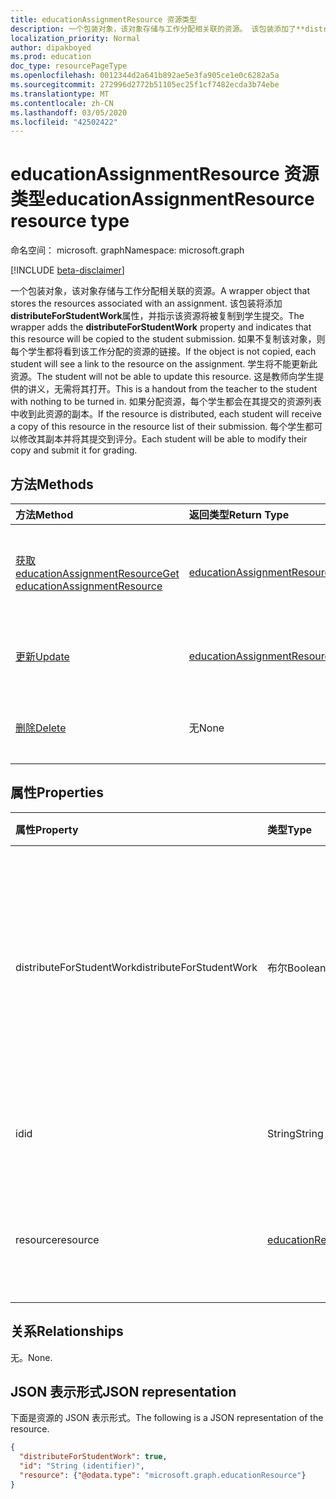 ```yaml
---
title: educationAssignmentResource 资源类型
description: 一个包装对象，该对象存储与工作分配相关联的资源。 该包装添加了**distributeForStudentWork**属性，并指示该资源将
localization_priority: Normal
author: dipakboyed
ms.prod: education
doc_type: resourcePageType
ms.openlocfilehash: 0012344d2a641b892ae5e3fa905ce1e0c6282a5a
ms.sourcegitcommit: 272996d2772b51105ec25f1cf7482ecda3b74ebe
ms.translationtype: MT
ms.contentlocale: zh-CN
ms.lasthandoff: 03/05/2020
ms.locfileid: "42502422"
---
```

# <a name="educationassignmentresource-resource-type"></a><span data-ttu-id="8aee6-104">educationAssignmentResource 资源类型</span><span class="sxs-lookup"><span data-stu-id="8aee6-104">educationAssignmentResource resource type</span></span>

<span data-ttu-id="8aee6-105">命名空间： microsoft. graph</span><span class="sxs-lookup"><span data-stu-id="8aee6-105">Namespace: microsoft.graph</span></span>

[!INCLUDE [beta-disclaimer](../../includes/beta-disclaimer.md)]

<span data-ttu-id="8aee6-106">一个包装对象，该对象存储与工作分配相关联的资源。</span><span class="sxs-lookup"><span data-stu-id="8aee6-106">A wrapper object that stores the resources associated with an assignment.</span></span> <span data-ttu-id="8aee6-107">该包装将添加**distributeForStudentWork**属性，并指示该资源将被复制到学生提交。</span><span class="sxs-lookup"><span data-stu-id="8aee6-107">The wrapper adds the **distributeForStudentWork** property and indicates that this resource will be copied to the student submission.</span></span>  <span data-ttu-id="8aee6-108">如果不复制该对象，则每个学生都将看到该工作分配的资源的链接。</span><span class="sxs-lookup"><span data-stu-id="8aee6-108">If the object is not copied, each student will see a link to the resource on the assignment.</span></span> <span data-ttu-id="8aee6-109">学生将不能更新此资源。</span><span class="sxs-lookup"><span data-stu-id="8aee6-109">The student will not be able to update this resource.</span></span> <span data-ttu-id="8aee6-110">这是教师向学生提供的讲义，无需将其打开。</span><span class="sxs-lookup"><span data-stu-id="8aee6-110">This is a handout from the teacher to the student with nothing to be turned in.</span></span> <span data-ttu-id="8aee6-111">如果分配资源，每个学生都会在其提交的资源列表中收到此资源的副本。</span><span class="sxs-lookup"><span data-stu-id="8aee6-111">If the resource is distributed, each student will receive a copy of this resource in the resource list of their submission.</span></span> <span data-ttu-id="8aee6-112">每个学生都可以修改其副本并将其提交到评分。</span><span class="sxs-lookup"><span data-stu-id="8aee6-112">Each student will be able to modify their copy and submit it for grading.</span></span>


## <a name="methods"></a><span data-ttu-id="8aee6-113">方法</span><span class="sxs-lookup"><span data-stu-id="8aee6-113">Methods</span></span>

| <span data-ttu-id="8aee6-114">方法</span><span class="sxs-lookup"><span data-stu-id="8aee6-114">Method</span></span>           | <span data-ttu-id="8aee6-115">返回类型</span><span class="sxs-lookup"><span data-stu-id="8aee6-115">Return Type</span></span>    |<span data-ttu-id="8aee6-116">说明</span><span class="sxs-lookup"><span data-stu-id="8aee6-116">Description</span></span>|
|:---------------|:--------|:----------|
|[<span data-ttu-id="8aee6-117">获取 educationAssignmentResource</span><span class="sxs-lookup"><span data-stu-id="8aee6-117">Get educationAssignmentResource</span></span>](../api/educationassignmentresource-get.md) | [<span data-ttu-id="8aee6-118">educationAssignmentResource</span><span class="sxs-lookup"><span data-stu-id="8aee6-118">educationAssignmentResource</span></span>](educationassignmentresource.md) |<span data-ttu-id="8aee6-119">读取**educationAssignmentResource**对象的属性和关系。</span><span class="sxs-lookup"><span data-stu-id="8aee6-119">Read properties and relationships of an **educationAssignmentResource** object.</span></span>|
|[<span data-ttu-id="8aee6-120">更新</span><span class="sxs-lookup"><span data-stu-id="8aee6-120">Update</span></span>](../api/educationassignmentresource-update.md) | [<span data-ttu-id="8aee6-121">educationAssignmentResource</span><span class="sxs-lookup"><span data-stu-id="8aee6-121">educationAssignmentResource</span></span>](educationassignmentresource.md) |<span data-ttu-id="8aee6-122">更新**educationAssignmentResource**对象。</span><span class="sxs-lookup"><span data-stu-id="8aee6-122">Update an **educationAssignmentResource** object.</span></span> |
|[<span data-ttu-id="8aee6-123">删除</span><span class="sxs-lookup"><span data-stu-id="8aee6-123">Delete</span></span>](../api/educationassignmentresource-delete.md) | <span data-ttu-id="8aee6-124">无</span><span class="sxs-lookup"><span data-stu-id="8aee6-124">None</span></span> |<span data-ttu-id="8aee6-125">删除**educationAssignmentResource**对象。</span><span class="sxs-lookup"><span data-stu-id="8aee6-125">Delete an **educationAssignmentResource** object.</span></span> |

## <a name="properties"></a><span data-ttu-id="8aee6-126">属性</span><span class="sxs-lookup"><span data-stu-id="8aee6-126">Properties</span></span>
| <span data-ttu-id="8aee6-127">属性</span><span class="sxs-lookup"><span data-stu-id="8aee6-127">Property</span></span>     | <span data-ttu-id="8aee6-128">类型</span><span class="sxs-lookup"><span data-stu-id="8aee6-128">Type</span></span>   |<span data-ttu-id="8aee6-129">说明</span><span class="sxs-lookup"><span data-stu-id="8aee6-129">Description</span></span>|
|:---------------|:--------|:----------|
|<span data-ttu-id="8aee6-130">distributeForStudentWork</span><span class="sxs-lookup"><span data-stu-id="8aee6-130">distributeForStudentWork</span></span>|<span data-ttu-id="8aee6-131">布尔</span><span class="sxs-lookup"><span data-stu-id="8aee6-131">Boolean</span></span>|<span data-ttu-id="8aee6-132">指示是否应将此资源复制到每个提交的学生进行修改和提交。</span><span class="sxs-lookup"><span data-stu-id="8aee6-132">Indicates whether this resource should be copied to each student submission for modification and submission.</span></span>|
|<span data-ttu-id="8aee6-133">id</span><span class="sxs-lookup"><span data-stu-id="8aee6-133">id</span></span>|<span data-ttu-id="8aee6-134">String</span><span class="sxs-lookup"><span data-stu-id="8aee6-134">String</span></span>| <span data-ttu-id="8aee6-135">此资源的 ID。</span><span class="sxs-lookup"><span data-stu-id="8aee6-135">ID of this resource.</span></span> <span data-ttu-id="8aee6-136">只读。</span><span class="sxs-lookup"><span data-stu-id="8aee6-136">Read-only.</span></span>|
|<span data-ttu-id="8aee6-137">resource</span><span class="sxs-lookup"><span data-stu-id="8aee6-137">resource</span></span>|[<span data-ttu-id="8aee6-138">educationResource</span><span class="sxs-lookup"><span data-stu-id="8aee6-138">educationResource</span></span>](educationresource.md)|<span data-ttu-id="8aee6-139">与此工作分配相关联的资源对象。</span><span class="sxs-lookup"><span data-stu-id="8aee6-139">Resource object that has been associated with this assignment.</span></span>|

## <a name="relationships"></a><span data-ttu-id="8aee6-140">关系</span><span class="sxs-lookup"><span data-stu-id="8aee6-140">Relationships</span></span>
<span data-ttu-id="8aee6-141">无。</span><span class="sxs-lookup"><span data-stu-id="8aee6-141">None.</span></span>


## <a name="json-representation"></a><span data-ttu-id="8aee6-142">JSON 表示形式</span><span class="sxs-lookup"><span data-stu-id="8aee6-142">JSON representation</span></span>

<span data-ttu-id="8aee6-143">下面是资源的 JSON 表示形式。</span><span class="sxs-lookup"><span data-stu-id="8aee6-143">The following is a JSON representation of the resource.</span></span>

<!-- {
  "blockType": "resource",
  "optionalProperties": [

  ],
  "@odata.type": "microsoft.graph.educationAssignmentResource"
}-->

```json
{
  "distributeForStudentWork": true,
  "id": "String (identifier)",
  "resource": {"@odata.type": "microsoft.graph.educationResource"}
}

```

<!-- uuid: 8fcb5dbc-d5aa-4681-8e31-b001d5168d79
2015-10-25 14:57:30 UTC -->
<!--
{
  "type": "#page.annotation",
  "description": "educationAssignmentResource resource",
  "keywords": "",
  "section": "documentation",
  "tocPath": "",
  "suppressions": []
}
-->
